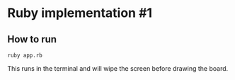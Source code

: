 # Ruby implementation #1

## How to run

```shell
ruby app.rb
```

This runs in the terminal and will wipe the screen before drawing the board.
